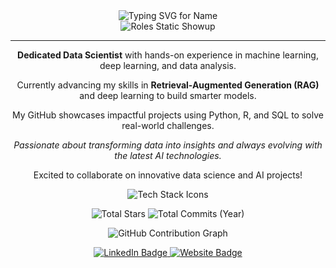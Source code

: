 <div align="center">
  <img src="https://readme-typing-svg.demolab.com?font=Fira+Code&pause=1000&color=F7F7F7&center=true&width=500&lines=Hello+there%2C+I'm+Anush+S+Jathan!&loop=false" alt="Typing SVG for Name" />
  <br/>
  <img src="https://readme-typing-svg.demolab.com?font=Fira+Code&duration=1&pause=6000&color=F7F7F7&center=true&width=500&lines=Data+Scientist;Data+Analyst;AI+Enthusiast&loop=false" alt="Roles Static Showup" />
</div>

  <div align="center">
  <hr>
  <p><strong>Dedicated Data Scientist</strong> with hands-on experience in machine learning, deep learning, and data analysis.</p>
  <p>Currently advancing my skills in <strong>Retrieval-Augmented Generation (RAG)</strong> and deep learning to build smarter models.</p>
  <p>My GitHub showcases impactful projects using Python, R, and SQL to solve real-world challenges.</p>
  <p><em>Passionate about transforming data into insights and always evolving with the latest AI technologies.</em></p>
  <p>Excited to collaborate on innovative data science and AI projects!</p>

  </div>





<p align="center">
  <img src="https://skillicons.dev/icons?i=html,css,js,tailwind,python,r,numpy,pandas,scikitlearn,tableau,git,github,vscode,netlify,mysql,docker,gcp,flask,django,streamlit,aws" alt="Tech Stack Icons" />
</p>

  <!-- GitHub Stats -->
<p align="center">
  <img src="https://img.shields.io/github/stars/NeoASJ?style=for-the-badge&label=Total%20Stars&color=F7B731" alt="Total Stars" />
 <img src="https://img.shields.io/github/commit-activity/y/NeoASJ/NeoASJ?style=for-the-badge&label=Total%20Commits&color=26de81" alt="Total Commits (Year)" />

</p>

<p align="center">
  <img src="https://github-readme-activity-graph.vercel.app/graph?username=NeoASJ&theme=tokyo-night" alt="GitHub Contribution Graph" />
</p>

  <!-- Connect Links -->
  <p align="center">
    <a href="https://www.linkedin.com/in/anush-s-jathan" target="_blank">
      <img src="https://img.shields.io/badge/LinkedIn-0077B5?style=for-the-badge&logo=linkedin&logoColor=white" alt="LinkedIn Badge" />
    </a>
   <a href="https://neoasj.netlify.app" target="_blank">
      <img src="https://img.shields.io/badge/Website-FF5733?style=for-the-badge&logo=google-chrome&logoColor=white" alt="Website Badge" />
   </a>

  </p>
 
</div>
